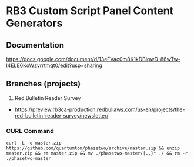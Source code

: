 # RB3 Custom Script Panel Content Generators #

## Documentation ##
https://docs.google.com/document/d/13eFVac0m8K1kDBlqwD-86wTw-l4ELE6KoWzvrrtmqt0/edit?usp=sharing


## Branches (projects) ##
1. Red Bulletin Reader Survey
 - https://preview.rb3ca-production.redbullaws.com/us-en/projects/the-red-bulletin-reader-survey/newsletter/



### CURL Command ###
```curl -L -o master.zip https://github.com/quantumtom/phasetwo/archive/master.zip && unzip master.zip && rm master.zip && mv ./phasetwo-master/{.,}* ./ && rm -r ./phasetwo-master```
